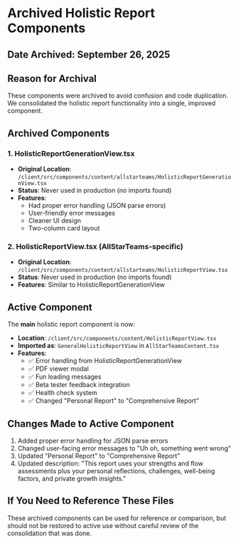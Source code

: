 # Archived Holistic Report Components

## Date Archived: September 26, 2025

## Reason for Archival
These components were archived to avoid confusion and code duplication. We consolidated the holistic report functionality into a single, improved component.

## Archived Components

### 1. HolisticReportGenerationView.tsx
- **Original Location**: `/client/src/components/content/allstarteams/HolisticReportGenerationView.tsx`
- **Status**: Never used in production (no imports found)
- **Features**: 
  - Had proper error handling (JSON parse errors)
  - User-friendly error messages
  - Cleaner UI design
  - Two-column card layout

### 2. HolisticReportView.tsx (AllStarTeams-specific)
- **Original Location**: `/client/src/components/content/allstarteams/HolisticReportView.tsx`
- **Status**: Never used in production (no imports found)
- **Features**: Similar to HolisticReportGenerationView

## Active Component
The **main** holistic report component is now:
- **Location**: `/client/src/components/content/HolisticReportView.tsx`
- **Imported as**: `GeneralHolisticReportView` in `AllStarTeamsContent.tsx`
- **Features**: 
  - ✅ Error handling from HolisticReportGenerationView
  - ✅ PDF viewer modal
  - ✅ Fun loading messages
  - ✅ Beta tester feedback integration
  - ✅ Health check system
  - ✅ Changed "Personal Report" to "Comprehensive Report"

## Changes Made to Active Component
1. Added proper error handling for JSON parse errors
2. Changed user-facing error messages to "Uh oh, something went wrong"
3. Updated "Personal Report" to "Comprehensive Report"
4. Updated description: "This report uses your strengths and flow assessments plus your personal reflections, challenges, well-being factors, and private growth insights."

## If You Need to Reference These Files
These archived components can be used for reference or comparison, but should not be restored to active use without careful review of the consolidation that was done.
